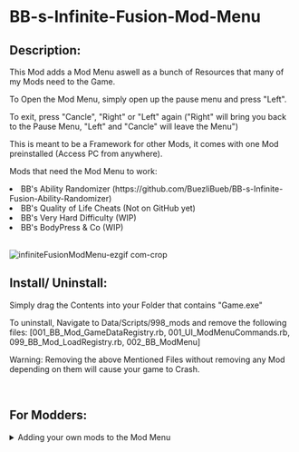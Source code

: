 # BB-s-Infinite-Fusion-Mod-Menu
## Description:
<p>This Mod adds a Mod Menu aswell as a bunch of Resources that many of my Mods need to the Game.</p>
<p>To Open the Mod Menu, simply open up the pause menu and press "Left".</p>
<p>To exit, press "Cancle", "Right" or "Left" again ("Right" will bring you back to the Pause Menu, "Left" and "Cancle" will leave the Menu")</p>

<p>This is meant to be a Framework for other Mods, it comes with one Mod preinstalled (Access PC from anywhere).</p>
<p>Mods that need the Mod Menu to work:</p>
<li>BB's Ability Randomizer (https://github.com/BuezliBueb/BB-s-Infinite-Fusion-Ability-Randomizer)</li>
<li>BB's Quality of Life Cheats (Not on GitHub yet)</li>
<li>BB's Very Hard Difficulty (WIP)</li>
<li>BB's BodyPress & Co (WIP)</li>
<br>

![infiniteFusionModMenu-ezgif com-crop](https://github.com/BuezliBueb/BB-s-Infinite-Fusion-Mod-Menu/assets/164735539/d08ca695-c40d-4a44-8f93-d56ea3bf3199)

## Install/ Uninstall:
<p>Simply drag the Contents into your Folder that contains "Game.exe"</p>
<p>To uninstall, Navigate to Data/Scripts/998_mods and remove the following files: [001_BB_Mod_GameDataRegistry.rb, 001_UI_ModMenuCommands.rb, 099_BB_Mod_LoadRegistry.rb, 002_BB_ModMenu]</p>
<p>Warning: Removing the above Mentioned Files without removing any Mod depending on them will cause your game to Crash.</p>
<br>

## For Modders:

<details>
<summary>Adding your own mods to the Mod Menu</summary>
<p>To register your Options in the Mod Menu, add the Following code:</p>
<pre>
  <code class="language-ruby">
ModMenuCommands.register("YourIdHere",{
    "parent"      => "main",
    "name"        => _INTL("The name you want displayed"),
    "description" => _INTL("The Description you want displayed"),
    "effect"      => proc{
      #Write your Code Here 
    }
  }
)
  </code>
</pre>
<p>To add a menu with a submenu:</p>
<pre>
  <code class="language-ruby">
ModMenuCommands.register("YourIdHere",{
    "parent"      => "main",
    "name"        => _INTL("The name you want displayed"),
    "description" => _INTL("The Description you want displayed"),
  }
)
ModMenuCommands.register("YourSubIdHere",{
    "parent"      => "YourIdHere",
    "name"        => _INTL("The name you want displayed"),
    "description" => _INTL("The Description you want displayed"),
        "effect"      => proc{
      #Write your Code Here 
    }
  }
)

  </code>
</pre>
</details>

